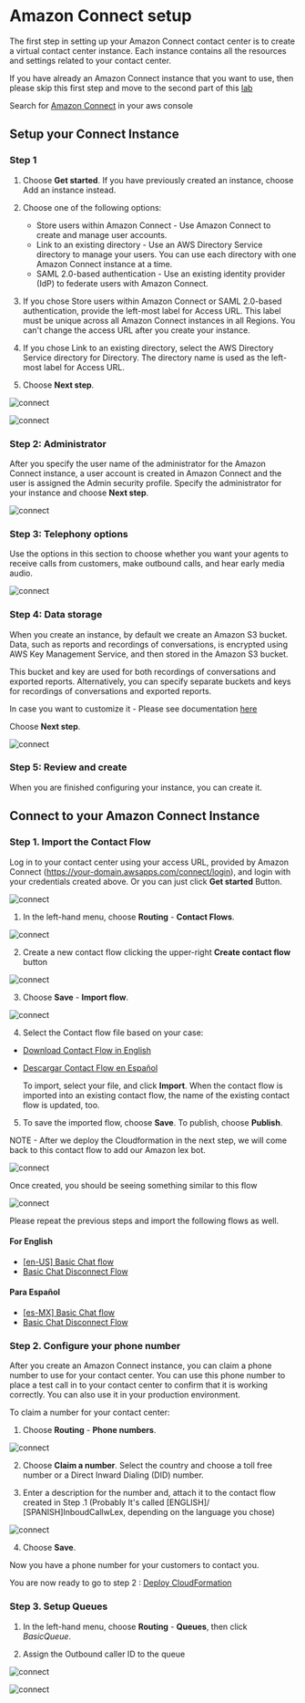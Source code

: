 # Amazon Connect setup

The first step in setting up your Amazon Connect contact center is to create a virtual contact center instance. Each instance contains all the resources and settings related to your contact center.

If you have already an Amazon Connect instance that you want to use, then please skip this first step and move to the second part of this [lab](https://github.com/andres-lindo/aws-multichannel-customer-engagement/blob/master/labs/01_AmazonConnect/README.md#connect-to-your-amazon-connect-instance)

Search for [Amazon Connect](https://console.aws.amazon.com/connect) in your aws console 

## Setup your Connect Instance

### Step 1

1. Choose **Get started**. If you have previously created an instance, choose Add an instance instead.

2. Choose one of the following options:
   - Store users within Amazon Connect - Use Amazon Connect to create and manage user accounts.
   - Link to an existing directory - Use an AWS Directory Service directory to manage your users. You can use each directory with one Amazon Connect instance at a time.
   - SAML 2.0-based authentication - Use an existing identity provider (IdP) to federate users with Amazon Connect.

3. If you chose Store users within Amazon Connect or SAML 2.0-based authentication, provide the left-most label for Access URL. This label must be unique across all Amazon Connect instances in all Regions. You can't change the access URL after you create your instance.

4. If you chose Link to an existing directory, select the AWS Directory Service directory for Directory. The directory name is used as the left-most label for Access URL.

5. Choose **Next step**.


![connect](./images/image%20(3).png)

![connect](./images/image%20(4).png)

### Step 2: Administrator

After you specify the user name of the administrator for the Amazon Connect instance, a user account is created in Amazon Connect and the user is assigned the Admin security profile. Specify the administrator for your instance and choose **Next step**.


![connect](./images/image%20(5).png)

### Step 3: Telephony options

Use the options in this section to choose whether you want your agents to receive calls from customers, make outbound calls, and hear early media audio.

![connect](./images/image%20(6).png)

### Step 4: Data storage

When you create an instance, by default we create an Amazon S3 bucket. Data, such as reports and recordings of conversations, is encrypted using AWS Key Management Service, and then stored in the Amazon S3 bucket.

This bucket and key are used for both recordings of conversations and exported reports. Alternatively, you can specify separate buckets and keys for recordings of conversations and exported reports.

In case you want to customize it - Please see documentation [here](https://docs.aws.amazon.com/connect/latest/adminguide/amazon-connect-instances.html)

Choose **Next step**.

![connect](./images/image%20(7).png)

### Step 5: Review and create
When you are finished configuring your instance, you can create it.


## Connect to your Amazon Connect Instance


### Step 1. Import the Contact Flow

Log in to your contact center using your access URL, provided by Amazon Connect (https://your-domain.awsapps.com/connect/login), and login with your credentials created above. Or you can just click **Get started** Button. 

![connect](./images/ConnectInstance_Created.png)

1. In the left-hand menu, choose **Routing** - **Contact Flows**.

![connect](./images/image%20(11).png)

2. Create a new contact flow clicking the upper-right **Create contact flow** button

![connect](./images/image%20(12).png)

3. Choose **Save** - **Import flow**.

![connect](./images/image%20(13).png)

4. Select the Contact flow file based on your case:

- [Download Contact Flow in English](../../bot-definition/amazon-connect/contact-flow/en-US/[en-US]InboudCallwLex) 

- [Descargar Contact Flow en Español](../../bot-definition/amazon-connect/contact-flow/es-MX/[es-MX]InboudCallwLex) 

   To import, select your file, and click **Import**. When the contact flow is imported into an existing contact flow, the name of the existing contact flow is updated, too.

5. To save the imported flow, choose **Save**. To publish, choose **Publish**.

NOTE - After we deploy the Cloudformation in the next step, we will come back to this contact flow to add our Amazon lex bot.

![connect](./images/image%20(14).png)

Once created, you should be seeing something similar to this flow

![connect](./images/image%20(16).png)

Please repeat the previous steps and import the following flows as well.

#### For English

- [[en-US] Basic Chat flow](../../bot-definition/amazon-connect/contact-flow/en-US/[en-US]BasicChat)
- [Basic Chat Disconnect Flow](../../bot-definition/amazon-connect/contact-flow/BasicChatDisconnectFlow)

#### Para Español

- [[es-MX] Basic Chat flow](../../bot-definition/amazon-connect/contact-flow/es-MX/[es-MX]BasicChat)
- [Basic Chat Disconnect Flow](../../bot-definition/amazon-connect/contact-flow/BasicChatDisconnectFlow)


### Step 2. Configure your phone number

After you create an Amazon Connect instance, you can claim a phone number to use for your contact center. You can use this phone number to place a test call in to your contact center to confirm that it is working correctly. You can also use it in your production environment.

To claim a number for your contact center:

1. Choose **Routing** - **Phone numbers**.

![connect](./images/image%20(39)2.png)

2. Choose **Claim a number**. Select the country and choose a toll free number or a Direct Inward Dialing (DID) number.

3. Enter a description for the number and, attach it to the contact flow created in Step .1 (Probably It's called [ENGLISH]/ [SPANISH]InboudCallwLex, depending on the language you chose)

![connect](./images/image%20(44)2.png)

4. Choose **Save**.

Now you have a phone number for your customers to contact you.

You are now ready to go to step 2 : [Deploy CloudFormation](../02_CloudFormation/README.md)

### Step 3. Setup Queues

1. In the left-hand menu, choose **Routing** - **Queues**, then click  *BasicQueue*.

2. Assign the Outbound caller ID to the queue

![connect](./images/image%20(17).png)

![connect](./images/image%20(18).png)
